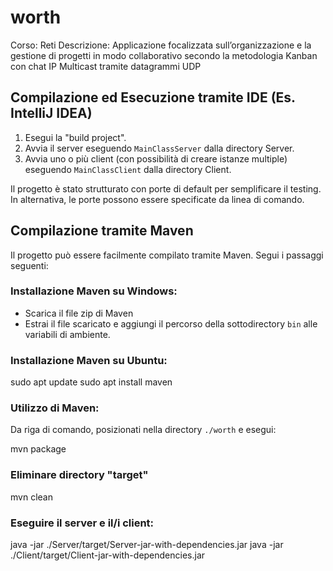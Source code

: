 # worth
Corso: Reti
Descrizione: Applicazione focalizzata sull’organizzazione e la gestione di progetti in modo collaborativo secondo la metodologia Kanban con chat IP
Multicast tramite datagrammi UDP

## Compilazione ed Esecuzione tramite IDE (Es. IntelliJ IDEA)
1. Esegui la "build project".
2. Avvia il server eseguendo `MainClassServer` dalla directory Server.
3. Avvia uno o più client (con possibilità di creare istanze multiple) eseguendo `MainClassClient` dalla directory Client.

Il progetto è stato strutturato con porte di default per semplificare il testing. In alternativa, le porte possono essere specificate da linea di comando.

## Compilazione tramite Maven

Il progetto può essere facilmente compilato tramite Maven. Segui i passaggi seguenti:

### Installazione Maven su Windows:

- Scarica il file zip di Maven
- Estrai il file scaricato e aggiungi il percorso della sottodirectory `bin` alle variabili di ambiente.

### Installazione Maven su Ubuntu:

sudo apt update
sudo apt install maven

### Utilizzo di Maven:

Da riga di comando, posizionati nella directory `./worth` e esegui:

mvn package

### Eliminare directory "target"

mvn clean

### Eseguire il server e il/i client:

java -jar ./Server/target/Server-jar-with-dependencies.jar
java -jar ./Client/target/Client-jar-with-dependencies.jar



